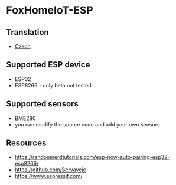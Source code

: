 # FoxHomeIoT-ESP

## Translation

- [Czech](README.cz.md)

## Supported ESP device

 - ESP32
 - ESP8266 - only beta not tested

## Supported sensors

 - BME280
 - you can modify the source code and add your own sensors
  
## Resources
 - <a href="https://randomnerdtutorials.com/esp-now-auto-pairing-esp32-esp8266/">https://randomnerdtutorials.com/esp-now-auto-pairing-esp32-esp8266/</a>
 - <a href="https://github.com/Servayejc">https://github.com/Servayejc</a>
 - <a href="https://www.espressif.com/">https://www.espressif.com/</a>
